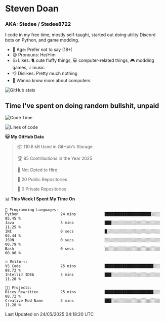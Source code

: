 # Steven Doan
### AKA: Stedee / Stedee8722
I code in my free time, mostly self-taught, started out doing utility Discord bots on Python, and game modding.

- 🤔 Age: Prefer not to say (18+)
- 😄 Pronouns: He/Him
- 👍 Likes: 🐈 cute fluffy things, 💻 computer-related things, 🎮 modding games, 🎶 music
- 👎 Dislikes: Pretty much nothing
- 🥹 Wanna know more about computers

![GitHub stats](https://github-readme-stats-iota-mocha-40.vercel.app/api?username=Stedee8722&show=prs_merged,prs_merged_percentage&show_icons=true&theme=transparent)

## Time I've spent on doing random bullshit, unpaid
<!--START_SECTION:Time I've spent on doing random bullshit, unpaid-->
![Code Time](http://img.shields.io/badge/Code%20Time-267%20hrs%2032%20mins-blue)

![Lines of code](https://img.shields.io/badge/From%20Hello%20World%20I%27ve%20Written-82.0%20thousand%20lines%20of%20code-blue)

**🐱 My GitHub Data** 

> 📦 110.8 kB Used in GitHub's Storage 
 > 
> 🏆 85 Contributions in the Year 2025
 > 
> 🚫 Not Opted to Hire
 > 
> 📜 20 Public Repositories 
 > 
> 🔑 0 Private Repositories 
 > 
📊 **This Week I Spent My Time On** 

```text
💬 Programming Languages: 
Python                   24 mins             █████████████████████░░░░   85.45 % 
Java                     3 mins              ███░░░░░░░░░░░░░░░░░░░░░░   11.25 % 
INI                      0 secs              █░░░░░░░░░░░░░░░░░░░░░░░░   02.44 % 
JSON                     0 secs              ░░░░░░░░░░░░░░░░░░░░░░░░░   00.79 % 
Bash                     0 secs              ░░░░░░░░░░░░░░░░░░░░░░░░░   00.06 % 

🔥 Editors: 
VS Code                  25 mins             ██████████████████████░░░   88.72 % 
IntelliJ IDEA            3 mins              ███░░░░░░░░░░░░░░░░░░░░░░   11.28 % 

🐱‍💻 Projects: 
Dicey_Rewritten          25 mins             ██████████████████████░░░   88.72 % 
Creative Mod Name        3 mins              ███░░░░░░░░░░░░░░░░░░░░░░   11.28 % 
```


 Last Updated on 24/05/2025 04:18:20 UTC
<!--END_SECTION:Time I've spent on doing random bullshit, unpaid-->
